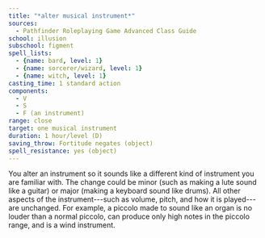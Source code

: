 ```yaml
---
title: "*alter musical instrument*"
sources:
  - Pathfinder Roleplaying Game Advanced Class Guide
school: illusion
subschool: figment
spell_lists:
  - {name: bard, level: 1}
  - {name: sorcerer/wizard, level: 1}
  - {name: witch, level: 1}
casting_time: 1 standard action
components:
  - V
  - S
  - F (an instrument)
range: close
target: one musical instrument
duration: 1 hour/level (D)
saving_throw: Fortitude negates (object)
spell_resistance: yes (object)
---
```


You alter an instrument so it sounds like a different kind of instrument you are familiar with. The change could be minor (such as making a lute sound like a guitar) or major (making a keyboard sound like drums). All other aspects of the instrument---such as volume, pitch, and how it is played--- are unchanged. For example, a piccolo made to sound like an organ is no louder than a normal piccolo, can produce only high notes in the piccolo range, and is a wind instrument.

